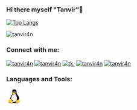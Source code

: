### Hi there myself "Tanvir"👋

<!--
**Tanvir4n/tanvir4n** is a ✨ _special_ ✨ repository because its `README.md` (this file) appears on your GitHub profile.

Here are some ideas to get you started:

- 🔭 I’m currently working on ...
- 🌱 I’m currently learning ...
- 👯 I’m looking to collaborate on ...
- 🤔 I’m looking for help with ...
- 💬 Ask me about ...
- 📫 How to reach me: ...
- 😄 Pronouns: ...
- ⚡ Fun fact: ...
--> 

[![Top Langs](https://github-readme-stats.vercel.app/api/top-langs/?username=tanvir4n&theme=tokyonight)](https://github.com/anuraghazra/github-readme-stats)

<p align="left"> <img src="https://komarev.com/ghpvc/?username=tanvir4n&label=Profile%20views&color=0e75b6&style=flat" alt="tanvir4n" /> </p>

<h3 align="left">Connect with me:</h3>
<p align="left">
<a href="https://twitter.com/tanvir4n" target="blank"><img align="center" src="https://raw.githubusercontent.com/rahuldkjain/github-profile-readme-generator/master/src/images/icons/Social/twitter.svg" alt="tanvir4n" height="30" width="40" /></a>
<a href="https://linkedin.com/in/tanvir4n" target="blank"><img align="center" src="https://raw.githubusercontent.com/rahuldkjain/github-profile-readme-generator/master/src/images/icons/Social/linked-in-alt.svg" alt="tanvir4n" height="30" width="40" /></a>
<a href="https://www.youtube.com/c/tanvir4n." target="blank"><img align="center" src="https://raw.githubusercontent.com/rahuldkjain/github-profile-readme-generator/master/src/images/icons/Social/youtube.svg" alt="tk." height="30" width="40" /></a>
<a href="https://www.leetcode.com/tanvir4n" target="blank"><img align="center" src="https://raw.githubusercontent.com/rahuldkjain/github-profile-readme-generator/master/src/images/icons/Social/leet-code.svg" alt="tanvir4n" height="30" width="40" /></a>
<a href="https://www.topcoder.com/members/tanvir4n" target="blank"><img align="center" src="https://raw.githubusercontent.com/rahuldkjain/github-profile-readme-generator/master/src/images/icons/Social/topcoder.svg" alt="tanvir4n" height="30" width="40" /></a>
</p>

<h3 align="left">Languages and Tools:</h3>
<p align="left"> <a href="https://www.linux.org/" target="_blank" rel="noreferrer"> <img src="https://raw.githubusercontent.com/devicons/devicon/master/icons/linux/linux-original.svg" alt="linux" width="40" height="40"/> </a> </p>
